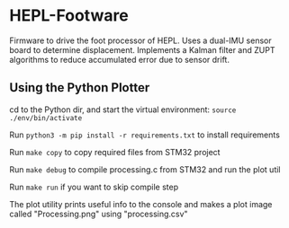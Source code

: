 # HEPL-Footware

Firmware to drive the foot processor of HEPL. Uses a dual-IMU sensor board to determine displacement. Implements a Kalman filter and ZUPT algorithms to reduce accumulated error due to sensor drift.

## Using the Python Plotter

cd to the Python dir, and start the virtual environment:
	```source ./env/bin/activate```

Run ```python3 -m pip install -r requirements.txt``` to install requirements

Run ```make copy``` to copy required files from STM32 project

Run ```make debug``` to compile processing.c from STM32 and run the plot util

Run ```make run``` if you want to skip compile step

The plot utility prints useful info to the console and makes a plot image called "Processing.png" using "processing.csv"
